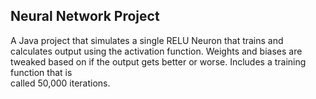 Neural Network Project
---
A Java project that simulates a single RELU Neuron that trains and calculates output using the activation function. 
Weights and biases are tweaked based on if the output gets better or worse. Includes a training function that is  
called 50,000 iterations.
